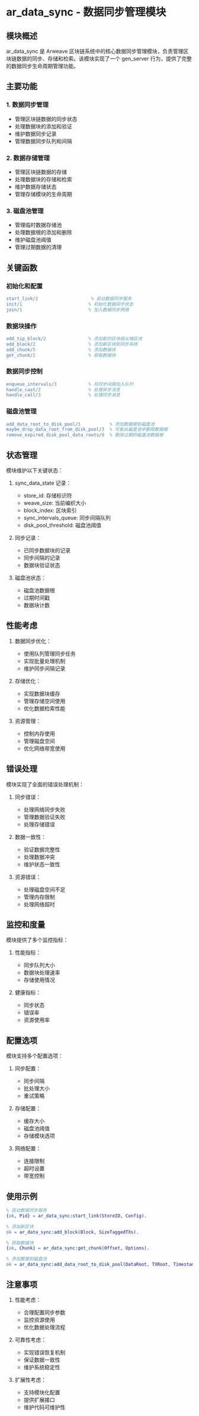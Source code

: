 # ar_data_sync - 数据同步管理模块

## 模块概述

ar_data_sync 是 Arweave 区块链系统中的核心数据同步管理模块，负责管理区块链数据的同步、存储和检索。该模块实现了一个 gen_server 行为，提供了完整的数据同步生命周期管理功能。

## 主要功能

### 1. 数据同步管理
- 管理区块链数据的同步状态
- 处理数据块的添加和验证
- 维护数据同步记录
- 管理数据同步队列和间隔

### 2. 数据存储管理
- 管理区块链数据的存储
- 处理数据块的存储和检索
- 维护数据存储状态
- 管理存储模块的生命周期

### 3. 磁盘池管理
- 管理临时数据存储池
- 处理数据根的添加和删除
- 维护磁盘池阈值
- 管理过期数据的清理

## 关键函数

### 初始化和配置
```erlang
start_link/2                    % 启动数据同步服务
init/1                         % 初始化数据同步状态
join/1                         % 加入数据同步网络
```

### 数据块操作
```erlang
add_tip_block/2                % 添加新的区块链尖端区块
add_block/2                    % 添加新区块到同步系统
add_chunk/5                    % 添加数据块
get_chunk/2                    % 获取数据块
```

### 数据同步控制
```erlang
enqueue_intervals/3            % 将同步间隔加入队列
handle_cast/2                  % 处理异步消息
handle_call/3                  % 处理同步消息
```

### 磁盘池管理
```erlang
add_data_root_to_disk_pool/3           % 添加数据根到磁盘池
maybe_drop_data_root_from_disk_pool/3  % 可能从磁盘池中删除数据根
remove_expired_disk_pool_data_roots/0  % 删除过期的磁盘池数据根
```

## 状态管理

模块维护以下关键状态：

1. sync_data_state 记录：
   - store_id: 存储标识符
   - weave_size: 当前编织大小
   - block_index: 区块索引
   - sync_intervals_queue: 同步间隔队列
   - disk_pool_threshold: 磁盘池阈值

2. 同步记录：
   - 已同步数据块的记录
   - 同步间隔的记录
   - 数据块验证状态

3. 磁盘池状态：
   - 磁盘池数据根
   - 过期时间戳
   - 数据块计数

## 性能考虑

1. 数据同步优化：
   - 使用队列管理同步任务
   - 实现批量处理机制
   - 维护同步间隔记录

2. 存储优化：
   - 实现数据块缓存
   - 管理存储空间使用
   - 优化数据检索性能

3. 资源管理：
   - 控制内存使用
   - 管理磁盘空间
   - 优化网络带宽使用

## 错误处理

模块实现了全面的错误处理机制：

1. 同步错误：
   - 处理网络同步失败
   - 管理数据验证失败
   - 处理存储错误

2. 数据一致性：
   - 验证数据完整性
   - 处理数据冲突
   - 维护状态一致性

3. 资源错误：
   - 处理磁盘空间不足
   - 管理内存限制
   - 处理网络超时

## 监控和度量

模块提供了多个监控指标：

1. 性能指标：
   - 同步队列大小
   - 数据块处理速率
   - 存储使用情况

2. 健康指标：
   - 同步状态
   - 错误率
   - 资源使用率

## 配置选项

模块支持多个配置选项：

1. 同步配置：
   - 同步间隔
   - 批处理大小
   - 重试策略

2. 存储配置：
   - 缓存大小
   - 磁盘池阈值
   - 存储模块选项

3. 网络配置：
   - 连接限制
   - 超时设置
   - 带宽控制

## 使用示例

```erlang
% 启动数据同步服务
{ok, Pid} = ar_data_sync:start_link(StoreID, Config).

% 添加新区块
ok = ar_data_sync:add_block(Block, SizeTaggedTXs).

% 获取数据块
{ok, Chunk} = ar_data_sync:get_chunk(Offset, Options).

% 添加数据到磁盘池
ok = ar_data_sync:add_data_root_to_disk_pool(DataRoot, TXRoot, Timestamp).
```

## 注意事项

1. 性能考虑：
   - 合理配置同步参数
   - 监控资源使用
   - 优化数据处理流程

2. 可靠性考虑：
   - 实现错误恢复机制
   - 保证数据一致性
   - 维护系统稳定性

3. 扩展性考虑：
   - 支持模块化配置
   - 提供扩展接口
   - 维护代码可维护性
